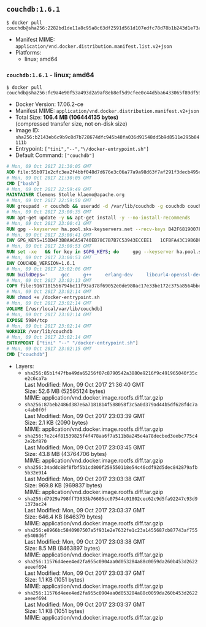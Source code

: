## `couchdb:1.6.1`

```console
$ docker pull couchdb@sha256:2282bd1de11a8c95a8c63df2591d561d107edfc78d78b1b243d1e73a677afa58
```

-	Manifest MIME: `application/vnd.docker.distribution.manifest.list.v2+json`
-	Platforms:
	-	linux; amd64

### `couchdb:1.6.1` - linux; amd64

```console
$ docker pull couchdb@sha256:fc9a4e90f53a493d2a9af8eb8ef5d9cfee0c44d5ba6433065f89df59e4ad6533
```

-	Docker Version: 17.06.2-ce
-	Manifest MIME: `application/vnd.docker.distribution.manifest.v2+json`
-	Total Size: **106.4 MB (106444135 bytes)**  
	(compressed transfer size, not on-disk size)
-	Image ID: `sha256:b2143eb6c9b9c8d7b728674dfc945b48fa036d91548dd5b9d8511e295b84111b`
-	Entrypoint: `["tini","--","\/docker-entrypoint.sh"]`
-	Default Command: `["couchdb"]`

```dockerfile
# Mon, 09 Oct 2017 21:30:05 GMT
ADD file:55b071e2cfc3ea2f4bbf048d7d676e3c06a77a9a98d63f7af291f3decb495ec8 in / 
# Mon, 09 Oct 2017 21:30:05 GMT
CMD ["bash"]
# Mon, 09 Oct 2017 22:59:49 GMT
MAINTAINER Clemens Stolle klaemo@apache.org
# Mon, 09 Oct 2017 22:59:50 GMT
RUN groupadd -r couchdb && useradd -d /var/lib/couchdb -g couchdb couchdb
# Mon, 09 Oct 2017 23:00:35 GMT
RUN apt-get update -y && apt-get install -y --no-install-recommends     ca-certificates     curl     erlang-nox     libicu52     libmozjs185-1.0     libnspr4     libnspr4-0d   && rm -rf /var/lib/apt/lists/*
# Mon, 09 Oct 2017 23:00:41 GMT
RUN gpg --keyserver ha.pool.sks-keyservers.net --recv-keys B42F6819007F00F88E364FD4036A9C25BF357DD4   && curl -o /usr/local/bin/gosu -fSL "https://github.com/tianon/gosu/releases/download/1.7/gosu-$(dpkg --print-architecture)"   && curl -o /usr/local/bin/gosu.asc -fSL "https://github.com/tianon/gosu/releases/download/1.7/gosu-$(dpkg --print-architecture).asc"   && gpg --verify /usr/local/bin/gosu.asc   && rm /usr/local/bin/gosu.asc   && chmod +x /usr/local/bin/gosu   && gpg --keyserver ha.pool.sks-keyservers.net --recv-keys 6380DC428747F6C393FEACA59A84159D7001A4E5   && curl -o /usr/local/bin/tini -fSL "https://github.com/krallin/tini/releases/download/v0.9.0/tini"   && curl -o /usr/local/bin/tini.asc -fSL "https://github.com/krallin/tini/releases/download/v0.9.0/tini.asc"   && gpg --verify /usr/local/bin/tini.asc   && rm /usr/local/bin/tini.asc   && chmod +x /usr/local/bin/tini
# Mon, 09 Oct 2017 23:00:41 GMT
ENV GPG_KEYS=15DD4F3B8AACA54740EB78C7B7B7C53943ECCEE1   1CFBFA43C19B6DF4A0CA3934669C02FFDF3CEBA3   25BBBAC113C1BFD5AA594A4C9F96B92930380381   4BFCA2B99BADC6F9F105BEC9C5E32E2D6B065BFB   5D680346FAA3E51B29DBCB681015F68F9DA248BC   7BCCEB868313DDA925DF1805ECA5BCB7BB9656B0   C3F4DFAEAD621E1C94523AEEC376457E61D50B88   D2B17F9DA23C0A10991AF2E3D9EE01E47852AEE4   E0AF0A194D55C84E4A19A801CDB0C0F904F4EE9B
# Mon, 09 Oct 2017 23:00:53 GMT
RUN set -xe   && for key in $GPG_KEYS; do     gpg --keyserver ha.pool.sks-keyservers.net --recv-keys "$key";   done
# Mon, 09 Oct 2017 23:00:53 GMT
ENV COUCHDB_VERSION=1.6.1
# Mon, 09 Oct 2017 23:02:06 GMT
RUN buildDeps='     gcc     g++     erlang-dev     libcurl4-openssl-dev     libicu-dev     libmozjs185-dev     libnspr4-dev     make   '   && apt-get update && apt-get install -y --no-install-recommends $buildDeps   && curl -fSL http://apache.osuosl.org/couchdb/source/$COUCHDB_VERSION/apache-couchdb-$COUCHDB_VERSION.tar.gz -o couchdb.tar.gz   && curl -fSL https://www.apache.org/dist/couchdb/source/$COUCHDB_VERSION/apache-couchdb-$COUCHDB_VERSION.tar.gz.asc -o couchdb.tar.gz.asc   && gpg --verify couchdb.tar.gz.asc   && mkdir -p /usr/src/couchdb   && tar -xzf couchdb.tar.gz -C /usr/src/couchdb --strip-components=1   && cd /usr/src/couchdb   && ./configure --with-js-lib=/usr/lib --with-js-include=/usr/include/mozjs   && make && make install   && apt-get purge -y --auto-remove $buildDeps   && rm -rf /var/lib/apt/lists/* /usr/src/couchdb /couchdb.tar.gz*   && chown -R couchdb:couchdb     /usr/local/lib/couchdb /usr/local/etc/couchdb     /usr/local/var/lib/couchdb /usr/local/var/log/couchdb /usr/local/var/run/couchdb   && chmod -R g+rw     /usr/local/lib/couchdb /usr/local/etc/couchdb     /usr/local/var/lib/couchdb /usr/local/var/log/couchdb /usr/local/var/run/couchdb   && mkdir -p /var/lib/couchdb   && sed -e 's/^bind_address = .*$/bind_address = 0.0.0.0/' -i /usr/local/etc/couchdb/default.ini   && sed -e 's!/usr/local/var/log/couchdb/couch.log$!/dev/null!' -i /usr/local/etc/couchdb/default.ini
# Mon, 09 Oct 2017 23:02:13 GMT
COPY file:9167181556794bc11f93a378f69052e0de980ac17e33be172c375a8564bbe89a in / 
# Mon, 09 Oct 2017 23:02:14 GMT
RUN chmod +x /docker-entrypoint.sh
# Mon, 09 Oct 2017 23:02:14 GMT
VOLUME [/usr/local/var/lib/couchdb]
# Mon, 09 Oct 2017 23:02:14 GMT
EXPOSE 5984/tcp
# Mon, 09 Oct 2017 23:02:14 GMT
WORKDIR /var/lib/couchdb
# Mon, 09 Oct 2017 23:02:14 GMT
ENTRYPOINT ["tini" "--" "/docker-entrypoint.sh"]
# Mon, 09 Oct 2017 23:02:15 GMT
CMD ["couchdb"]
```

-	Layers:
	-	`sha256:85b1f47fba49da65256f07c8790542a3880e9216f9c491965040f35ce2c6ca7a`  
		Last Modified: Mon, 09 Oct 2017 21:36:40 GMT  
		Size: 52.6 MB (52595124 bytes)  
		MIME: application/vnd.docker.image.rootfs.diff.tar.gzip
	-	`sha256:87beb2486d387e6a7181814f588058f3c5a0d379ad44b5df628fdc7ac4ab0f0f`  
		Last Modified: Mon, 09 Oct 2017 23:03:39 GMT  
		Size: 2.1 KB (2090 bytes)  
		MIME: application/vnd.docker.image.rootfs.diff.tar.gzip
	-	`sha256:7e2c4f81539825f4f478aa6f7a511b8a245e4a78decbed3eebc775c42e2bf870`  
		Last Modified: Mon, 09 Oct 2017 23:03:45 GMT  
		Size: 43.8 MB (43764706 bytes)  
		MIME: application/vnd.docker.image.rootfs.diff.tar.gzip
	-	`sha256:34addc88f8fbf5b1cd800f259550118e54c46cdf92d5dec842879afb5b32e914`  
		Last Modified: Mon, 09 Oct 2017 23:03:38 GMT  
		Size: 969.8 KB (969837 bytes)  
		MIME: application/vnd.docker.image.rootfs.diff.tar.gzip
	-	`sha256:d7929a798ff73033b76605cc07544c01802cec62c9d5fa92247c93d91373ac24`  
		Last Modified: Mon, 09 Oct 2017 23:03:37 GMT  
		Size: 646.4 KB (646379 bytes)  
		MIME: application/vnd.docker.image.rootfs.diff.tar.gzip
	-	`sha256:e8966bc5840907507a5f931e2e7632fe1c23a1455687cb87743af755e5408d6f`  
		Last Modified: Mon, 09 Oct 2017 23:03:38 GMT  
		Size: 8.5 MB (8463897 bytes)  
		MIME: application/vnd.docker.image.rootfs.diff.tar.gzip
	-	`sha256:11576d4eee4ed2fa955c0904aa0d053284a88c0059da260b453d2622aeeef694`  
		Last Modified: Mon, 09 Oct 2017 23:03:37 GMT  
		Size: 1.1 KB (1051 bytes)  
		MIME: application/vnd.docker.image.rootfs.diff.tar.gzip
	-	`sha256:11576d4eee4ed2fa955c0904aa0d053284a88c0059da260b453d2622aeeef694`  
		Last Modified: Mon, 09 Oct 2017 23:03:37 GMT  
		Size: 1.1 KB (1051 bytes)  
		MIME: application/vnd.docker.image.rootfs.diff.tar.gzip
